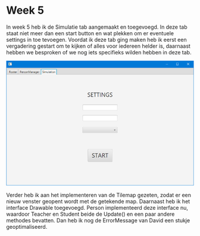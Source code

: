 # Week 5

In week 5 heb ik de Simulatie tab aangemaakt en toegevoegd. In deze tab staat niet meer dan een start button en wat plekken om er eventuele settings in toe tevoegen. Voordat ik deze tab ging maken heb ik eerst een vergadering gestart om te kijken of alles voor iedereen helder is, daarnaast hebben we besproken of we nog iets specifieks wilden hebben in deze tab.

![Simulatie tab](Recources/Week5/SimulationTab.png)

Verder heb ik aan het implementeren van de Tilemap gezeten, zodat er een nieuw venster geopent wordt met de getekende map. Daarnaast heb ik het interface Drawable toegevoegd. Person implementeerd deze interface nu, waardoor Teacher en Student beide de Update() en een paar andere methodes bevatten. Dan heb ik nog de ErrorMessage van David een stukje geoptimaliseerd.


